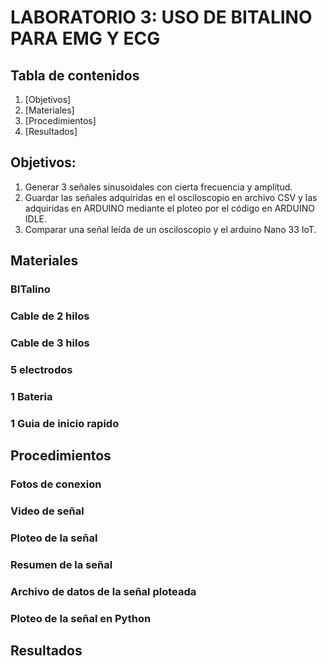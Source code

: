 # LABORATORIO 3: USO DE BITALINO PARA EMG Y ECG
 
## Tabla de contenidos
 1. [Objetivos]
 2. [Materiales]
 3. [Procedimientos]
 4. [Resultados]

## Objetivos:
  1. Generar 3 señales sinusoidales con cierta frecuencia y amplitud.
  2. Guardar las señales adquiridas en el osciloscopio en archivo CSV y las adquiridas en ARDUINO mediante el ploteo por el código en ARDUINO IDLE.
  3. Comparar una señal leída de un osciloscopio y el arduino Nano 33 IoT.

## Materiales
### BITalino

### Cable de 2 hilos

### Cable de 3 hilos

### 5 electrodos

### 1 Bateria

### 1 Guia de inicio rapido


## Procedimientos

### Fotos de conexion

### Video de señal

### Ploteo de la señal

### Resumen de la señal 

### Archivo de datos de la señal ploteada

### Ploteo de la señal en Python

## Resultados
